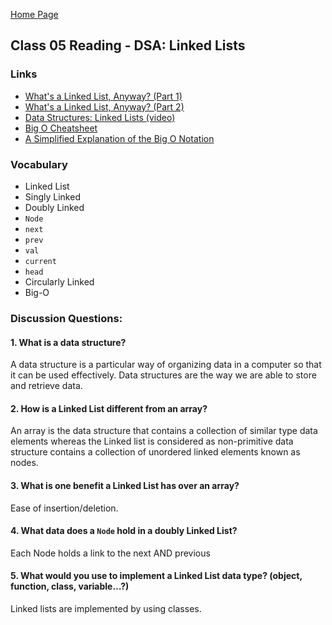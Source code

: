 [Home Page](https://sueduclos.github.io/reading-notes/)

## Class 05 Reading - DSA: Linked Lists

### Links
- [What's a Linked List, Anyway? (Part 1)](https://medium.com/basecs/whats-a-linked-list-anyway-part-1-d8b7e6508b9d)
- [What's a Linked List, Anyway? (Part 2)](https://medium.com/basecs/whats-a-linked-list-anyway-part-2-131d96f71996)
- [Data Structures: Linked Lists (video)](https://www.youtube.com/watch?v=njTh_OwMljA)
- [Big O Cheatsheet](https://www.bigocheatsheet.com/)
- [A Simplified Explanation of the Big O Notation](https://medium.com/karuna-sehgal/a-simplified-explanation-of-the-big-o-notation-82523585e835)


### Vocabulary
- Linked List
- Singly Linked
- Doubly Linked
- `Node`
- `next`
- `prev`
- `val`
- `current`
- `head`
- Circularly Linked
- Big-O

### Discussion Questions:

#### 1. What is a data structure?
A data structure is a particular way of organizing data in a computer so that it can be used effectively. Data structures are the way we are able to store and retrieve data.

#### 2. How is a Linked List different from an array?
An array is the data structure that contains a collection of similar type data elements whereas the Linked list is considered as non-primitive data structure contains a collection of unordered linked elements known as nodes.

#### 3. What is one benefit a Linked List has over an array? 
Ease of insertion/deletion.
 
#### 4. What data does a `Node` hold in a doubly Linked List?
Each Node holds a link to the next AND previous

#### 5. What would you use to implement a Linked List data type? (object, function, class, variable…?)
Linked lists are implemented by using classes. 
